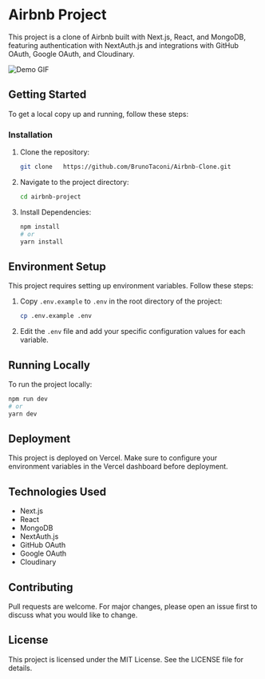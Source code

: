 # Airbnb Project

This project is a clone of Airbnb built with Next.js, React, and MongoDB, featuring authentication with NextAuth.js and integrations with GitHub OAuth, Google OAuth, and Cloudinary.

![Demo GIF](https://github.com/BrunoTaconi/Airbnb-Clone/blob/master/public/gifs/airbnb.gif)

## Getting Started

To get a local copy up and running, follow these steps:

### Installation

1. Clone the repository:

    ```bash
    git clone   https://github.com/BrunoTaconi/Airbnb-Clone.git
    ```

2. Navigate to the project directory:

    ```bash
    cd airbnb-project
    ```

3. Install Dependencies:

    ```bash
    npm install
    # or
    yarn install
    ```

## Environment Setup

This project requires setting up environment variables. Follow these steps:

1. Copy `.env.example` to `.env` in the root directory of the project:

    ```bash
    cp .env.example .env
    ```

2. Edit the `.env` file and add your specific configuration values for each variable.

## Running Locally

To run the project locally:

```bash
npm run dev
# or
yarn dev
```

## Deployment
This project is deployed on Vercel. Make sure to configure your environment variables in the Vercel dashboard before deployment.

## Technologies Used

- Next.js
- React
- MongoDB
- NextAuth.js 
- GitHub OAuth
- Google OAuth 
- Cloudinary 

## Contributing
Pull requests are welcome. For major changes, please open an issue first to discuss what you would like to change.

## License
This project is licensed under the MIT License. See the LICENSE file for details.
